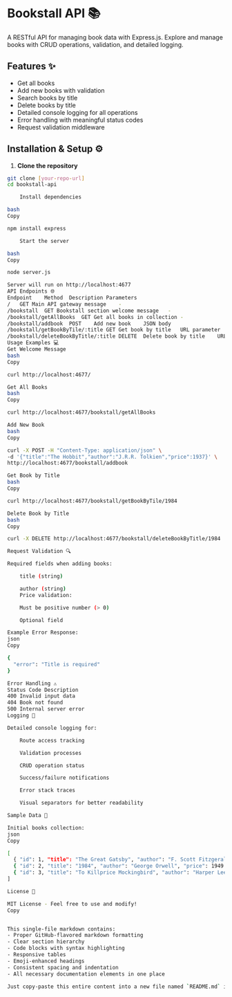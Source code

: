 # Bookstall API 📚

A RESTful API for managing book data with Express.js. Explore and manage books with CRUD operations, validation, and detailed logging.

## Features ✨
- Get all books
- Add new books with validation
- Search books by title
- Delete books by title
- Detailed console logging for all operations
- Error handling with meaningful status codes
- Request validation middleware

## Installation & Setup ⚙️

1. **Clone the repository**  
```bash
git clone [your-repo-url]
cd bookstall-api

    Install dependencies

bash
Copy

npm install express

    Start the server

bash
Copy

node server.js

Server will run on http://localhost:4677
API Endpoints 🌐
Endpoint	Method	Description	Parameters
/	GET	Main API gateway message	-
/bookstall	GET	Bookstall section welcome message	-
/bookstall/getAllBooks	GET	Get all books in collection	-
/bookstall/addbook	POST	Add new book	JSON body
/bookstall/getBookByTile/:title	GET	Get book by title	URL parameter
/bookstall/deleteBookByTitle/:title	DELETE	Delete book by title	URL parameter
Usage Examples 💻
Get Welcome Message
bash
Copy

curl http://localhost:4677/

Get All Books
bash
Copy

curl http://localhost:4677/bookstall/getAllBooks

Add New Book
bash
Copy

curl -X POST -H "Content-Type: application/json" \
-d '{"title":"The Hobbit","author":"J.R.R. Tolkien","price":1937}' \
http://localhost:4677/bookstall/addbook

Get Book by Title
bash
Copy

curl http://localhost:4677/bookstall/getBookByTile/1984

Delete Book by Title
bash
Copy

curl -X DELETE http://localhost:4677/bookstall/deleteBookByTitle/1984

Request Validation 🔍

Required fields when adding books:

    title (string)

    author (string)
    Price validation:

    Must be positive number (> 0)

    Optional field

Example Error Response:
json
Copy

{
  "error": "Title is required"
}

Error Handling ⚠️
Status Code	Description
400	Invalid input data
404	Book not found
500	Internal server error
Logging 📝

Detailed console logging for:

    Route access tracking

    Validation processes

    CRUD operation status

    Success/failure notifications

    Error stack traces

    Visual separators for better readability

Sample Data 📖

Initial books collection:
json
Copy

[
  { "id": 1, "title": "The Great Gatsby", "author": "F. Scott Fitzgerald", "price": 1925 },
  { "id": 2, "title": "1984", "author": "George Orwell", "price": 1949 },
  { "id": 3, "title": "To Killprice Mockingbird", "author": "Harper Lee", "price": 1960 }
]

License 📄

MIT License - Feel free to use and modify!
Copy


This single-file markdown contains:
- Proper GitHub-flavored markdown formatting
- Clear section hierarchy
- Code blocks with syntax highlighting
- Responsive tables
- Emoji-enhanced headings
- Consistent spacing and indentation
- All necessary documentation elements in one place

Just copy-paste this entire content into a new file named `README.md` in your project root, and GitHub will render it properly formatted.
